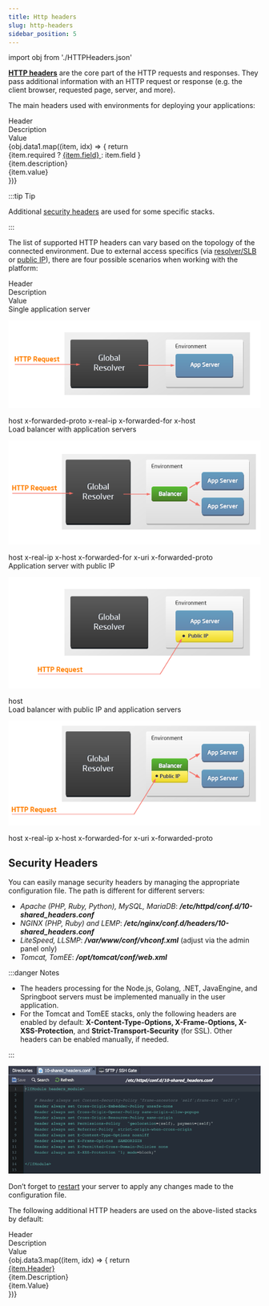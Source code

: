 ```yaml
---
title: Http headers
slug: http-headers
sidebar_position: 5
---
```


import obj from './HTTPHeaders.json'

**[HTTP headers](https://developer.mozilla.org/en-US/docs/Web/HTTP/Headers)** are the core part of the HTTP requests and responses. They pass additional information with an HTTP request or response (e.g. the client browser, requested page, server, and more).

The main headers used with environments for deploying your applications:

<div style={{
        width: '100%',
        margin: '0 0 5rem 0',
        borderRadius: '7px',
        overflow: 'hidden',
    }} >
    <div>
        <div style={{
            width: '100%',
            height: 'auto',
            border: '1px solid var(--ifm-toc-border-color)',
            display: 'grid', 
            fontWeight: '500',
            color: 'var(--table-color-primary)',
            background: 'var(--table-bg-primary-t2)', 
            gridTemplateColumns: '1fr 2fr 1fr',
            overflow: 'hidden',
        }}>
            <div style={{
                display: 'flex', 
                alignItems: 'center', 
                justifyContent: 'center',
                padding: '20px',
                wordBreak: 'break-all',
                borderRight: '1px solid var(--ifm-toc-border-color)',
            }}>
                Header
            </div>
            <div style={{
                display: 'flex', 
                alignItems: 'center', 
                justifyContent: 'center',
                padding: '20px',
                borderRight: '1px solid var(--ifm-toc-border-color)',
                wordBreak: 'break-all'
            }}>
               Description
            </div>
            <div style={{
                display: 'flex', 
                alignItems: 'center', 
                justifyContent: 'center',
                padding: '20px',
                borderRight: '1px solid var(--ifm-toc-border-color)',
                wordBreak: 'break-all'
            }}>
                Value
            </div> 
        </div>
        {obj.data1.map((item, idx) => {
            return <div key={idx} style={{
            width: '100%',
            height: 'auto',
            border: '1px solid var(--ifm-toc-border-color)',
            display: 'grid', 
            gridTemplateColumns: '1fr 2fr 1fr',
            fontWeight: '400',
        }}>
            <div style={{
                padding: '20px',
                borderRight: '1px solid var(--ifm-toc-border-color)',
                background: 'var(--table-bg-primary-t1)',
                display: 'flex', 
                alignItems: 'center', 
                justifyContent: 'flex-start',
                wordBreak: 'break-all',
                padding: '20px',
            }}>
                {item.required ? <a href={item.url}>
                    {item.field}
                </a> : 
                item.field
                }
            </div>
            <div style={{
                padding: '20px',
                wordBreak: 'break-all'
            }}>
                {item.description}
            </div>
            <div style={{
                wordBreak: 'break-all',
                 padding: '20px',
            }}>
                {item.value}
            </div>
        </div> 
        })}
    </div> 
</div>

:::tip Tip

Additional [security headers](/docs/environment-management/http-headers#security-headers) are used for some specific stacks.

:::

The list of supported HTTP headers can vary based on the topology of the connected environment. Due to external access specifics (via [resolver/SLB](/docs/application-setting/external-access-to-applications/shared-load-balancer) or [public IP](/docs/application-setting/external-access-to-applications/public-ip)), there are four possible scenarios when working with the platform:

<div style={{
        width: '100%',
        margin: '0 0 5rem 0',
        borderRadius: '7px',
        overflow: 'hidden',
    }} >
    <div>
        <div style={{
            width: '100%',
            height: 'auto',
            border: '1px solid var(--ifm-toc-border-color)',
            display: 'grid', 
            fontWeight: '500',
            color: 'var(--table-color-primary)',
            background: 'var(--table-bg-primary-t2)', 
            gridTemplateColumns: '1fr 2fr 1fr',
            overflow: 'hidden',
        }}>
            <div style={{
                display: 'flex', 
                alignItems: 'center', 
                justifyContent: 'center',
                padding: '20px',
                wordBreak: 'break-all',
                borderRight: '1px solid var(--ifm-toc-border-color)',
            }}>
                Header
            </div>
            <div style={{
                display: 'flex', 
                alignItems: 'center', 
                justifyContent: 'center',
                padding: '20px',
                borderRight: '1px solid var(--ifm-toc-border-color)',
                wordBreak: 'break-all'
            }}>
               Description
            </div>
            <div style={{
                display: 'flex', 
                alignItems: 'center', 
                justifyContent: 'center',
                padding: '20px',
                borderRight: '1px solid var(--ifm-toc-border-color)',
                wordBreak: 'break-all'
            }}>
                Value
            </div> 
        </div>
        <div style={{
            width: '100%',
            height: 'auto',
            border: '1px solid var(--ifm-toc-border-color)',
            display: 'grid', 
            gridTemplateColumns: '1fr 2fr 1fr',
            fontWeight: '400',
        }}>
            <div style={{
                padding: '20px',
                borderRight: '1px solid var(--ifm-toc-border-color)',
                background: 'var(--table-bg-primary-t1)',
                display: 'flex', 
                alignItems: 'center', 
                justifyContent: 'flex-start',
                wordBreak: 'break-all',
                padding: '20px',
            }}>
Single application server	
            </div>
<div style={{
    padding: '20px',
    wordBreak: 'break-all'
}}>

![Locale Dropdown](./img/HTTPHeaders/01-slb-to-app-server.png)

</div>
            <div style={{
                wordBreak: 'break-all',
                 padding: '20px',
            }}>
host x-forwarded-proto x-real-ip x-forwarded-for x-host
            </div>
        </div> 
        <div style={{
            width: '100%',
            height: 'auto',
            border: '1px solid var(--ifm-toc-border-color)',
            display: 'grid', 
            gridTemplateColumns: '1fr 2fr 1fr',
            fontWeight: '400',
        }}>
            <div style={{
                padding: '20px',
                borderRight: '1px solid var(--ifm-toc-border-color)',
                background: 'var(--table-bg-primary-t1)',
                display: 'flex', 
                alignItems: 'center', 
                justifyContent: 'flex-start',
                wordBreak: 'break-all',
                padding: '20px',
            }}>
Load balancer with application servers
            </div>
<div style={{
    padding: '20px',
    wordBreak: 'break-all'
}}>

![Locale Dropdown](./img/HTTPHeaders/02-slb-to-load-balancer.png)

</div>
            <div style={{
                wordBreak: 'break-all',
                 padding: '20px',
            }}>
host x-real-ip x-host x-forwarded-for x-uri x-forwarded-proto
            </div>
        </div> 
        <div style={{
            width: '100%',
            height: 'auto',
            border: '1px solid var(--ifm-toc-border-color)',
            display: 'grid', 
            gridTemplateColumns: '1fr 2fr 1fr',
            fontWeight: '400',
        }}>
            <div style={{
                padding: '20px',
                borderRight: '1px solid var(--ifm-toc-border-color)',
                background: 'var(--table-bg-primary-t1)',
                display: 'flex', 
                alignItems: 'center', 
                justifyContent: 'flex-start',
                wordBreak: 'break-all',
                padding: '20px',
            }}>
Application server with public IP	
            </div>
<div style={{
    padding: '20px',
    wordBreak: 'break-all'
}}>

![Locale Dropdown](./img/HTTPHeaders/03-public-ip-to-app-server.png)

</div>
            <div style={{
                wordBreak: 'break-all',
                 padding: '20px',
            }}>
host
            </div>
        </div> 
        <div style={{
            width: '100%',
            height: 'auto',
            border: '1px solid var(--ifm-toc-border-color)',
            display: 'grid', 
            gridTemplateColumns: '1fr 2fr 1fr',
            fontWeight: '400',
        }}>
            <div style={{
                padding: '20px',
                borderRight: '1px solid var(--ifm-toc-border-color)',
                background: 'var(--table-bg-primary-t1)',
                display: 'flex', 
                alignItems: 'center', 
                justifyContent: 'flex-start',
                wordBreak: 'break-all',
                padding: '20px',
            }}>
Load balancer with public IP and application servers	
            </div>
<div style={{
    padding: '20px',
    wordBreak: 'break-all'
}}>

![Locale Dropdown](./img/HTTPHeaders/04-public-ip-to-load-balancer.png)

</div>
            <div style={{
                wordBreak: 'break-all',
                 padding: '20px',
            }}>
host x-real-ip x-host x-forwarded-for x-uri x-forwarded-proto
            </div>
        </div> 
    </div> 
</div>

## Security Headers

You can easily manage security headers by managing the appropriate configuration file. The path is different for different servers:

- _Apache (PHP, Ruby, Python), MySQL, MariaDB_: **_/etc/httpd/conf.d/10-shared_headers.conf_**
- _NGINX (PHP, Ruby) and LEMP_: **_/etc/nginx/conf.d/headers/10-shared_headers.conf_**
- _LiteSpeed, LLSMP_: **_/var/www/conf/vhconf.xml_** (adjust via the admin panel only)
- _Tomcat, TomEE_: **_/opt/tomcat/conf/web.xml_**

:::danger Notes

- The headers processing for the Node.js, Golang, .NET, JavaEngine, and Springboot servers must be implemented manually in the user application.
- For the Tomcat and TomEE stacks, only the following headers are enabled by default: **X-Content-Type-Options, X-Frame-Options, X-XSS-Protection**, and **Strict-Transport-Security** (for SSL). Other headers can be enabled manually, if needed.

:::

![Locale Dropdown](./img/HTTPHeaders/05-security-headers-configuration-file.png)

Don’t forget to <u>restart</u> your server to apply any changes made to the configuration file.

The following additional HTTP headers are used on the above-listed stacks by default:

<div style={{
        width: '100%',
        margin: '0 0 5rem 0',
        borderRadius: '7px',
        overflow: 'hidden',
    }} >
    <div>
        <div style={{
            width: '100%',
            height: 'auto',
            border: '1px solid var(--ifm-toc-border-color)',
            display: 'grid', 
            fontWeight: '500',
            color: 'var(--table-color-primary)',
            background: 'var(--table-bg-primary-t2)', 
            gridTemplateColumns: '1fr 2fr 1fr',
            overflow: 'hidden',
        }}>
            <div style={{
                display: 'flex', 
                alignItems: 'center', 
                justifyContent: 'center',
                padding: '20px',
                wordBreak: 'break-all',
                borderRight: '1px solid var(--ifm-toc-border-color)',
            }}>
                Header
            </div>
            <div style={{
                display: 'flex', 
                alignItems: 'center', 
                justifyContent: 'center',
                padding: '20px',
                borderRight: '1px solid var(--ifm-toc-border-color)',
                wordBreak: 'break-all'
            }}>
               Description
            </div>
            <div style={{
                display: 'flex', 
                alignItems: 'center', 
                justifyContent: 'center',
                padding: '20px',
                borderRight: '1px solid var(--ifm-toc-border-color)',
                wordBreak: 'break-all'
            }}>
                Value
            </div> 
        </div>
        {obj.data3.map((item, idx) => {
          return <div key={idx} style={{
            width: '100%',
            height: 'auto',
            border: '1px solid var(--ifm-toc-border-color)',
            display: 'grid', 
            gridTemplateColumns: '1fr 2fr 1fr',
            fontWeight: '400',
        }}>
            <div style={{
                padding: '20px',
                borderRight: '1px solid var(--ifm-toc-border-color)',
                background: 'var(--table-bg-primary-t1)',
                display: 'flex', 
                alignItems: 'center', 
                justifyContent: 'flex-start',
                wordBreak: 'break-all',
                padding: '20px',
            }}>
            <a href={item.url}>
                {item.Header}
            </a> 
            </div>
            <div style={{
                padding: '20px',
                wordBreak: 'break-all'
            }}>
                {item.Description}
            </div>
            <div style={{
                wordBreak: 'break-all',
                 padding: '20px',
            }}>
                {item.Value}
            </div>
        </div> 
        })}
    </div> 
</div>
